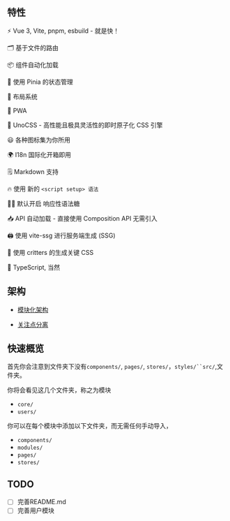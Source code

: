 
## 特性

⚡️ Vue 3, Vite, pnpm, esbuild - 就是快！

🗂 基于文件的路由

📦 组件自动化加载

🍍 使用 Pinia 的状态管理

📑 布局系统

📲 PWA

🎨 UnoCSS - 高性能且极具灵活性的即时原子化 CSS 引擎

😃 各种图标集为你所用

🌍 I18n 国际化开箱即用

🗒 Markdown 支持

🔥 使用 新的 ` <script setup> 语法 ` 

🤙🏻 默认开启 响应性语法糖

📥 API 自动加载 - 直接使用 Composition API 无需引入

🖨 使用 vite-ssg 进行服务端生成 (SSG)

🦔 使用 critters 的生成关键 CSS

🦾 TypeScript, 当然

## 架构

- [模块化架构](https://en.wikipedia.org/wiki/Module_pattern)

- [关注点分离](https://en.wikipedia.org/wiki/Separation_of_concerns)


## 快速概览

首先你会注意到文件夹下没有`components/`, `pages/`, `stores/`，`styles/``src/`,文件夹。

你将会看见这几个文件夹，称之为模块

- `core/`
- `users/`

你可以在每个模块中添加以下文件夹，而无需任何手动导入，

- `components/`
- `modules/`
- `pages/`
- `stores/`

## TODO
- [ ]  完善README.md
- [ ]  完善用户模块
